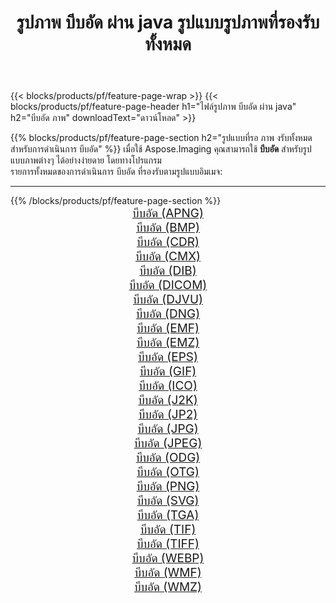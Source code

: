 ﻿---
title: รูปภาพ บีบอัด ผ่าน java รูปแบบรูปภาพที่รองรับทั้งหมด 
weight: 3920
url: /th/java/compress 
lang: th
langdirlevel: 2
locales: zh-hans,ja,it,ru,de,es,fr,nl,id,lt,pl,pt,vi,tr,ko,zh-hant,ar,hi,th,sv,cs,uk,he
description: เมื่อใช้ Aspose.Imaging คุณสามารถ บีบอัด ภาพได้อย่างง่ายดายผ่าน java
---

{{< blocks/products/pf/feature-page-wrap >}}
{{< blocks/products/pf/feature-page-header h1="ไฟล์รูปภาพ บีบอัด ผ่าน java" h2="บีบอัด ภาพ" downloadText="ดาวน์โหลด" >}}


{{% blocks/products/pf/feature-page-section  h2="รูปแบบที่รอ ภาพ งรับทั้งหมดสำหรับการดำเนินการ บีบอัด" %}}
เมื่อใช้ Aspose.Imaging คุณสามารถใช้ **บีบอัด** สำหรับรูปแบบภาพต่างๆ ได้อย่างง่ายดาย โดยทางโปรแกรม
<br/>
รายการทั้งหมดของการดำเนินการ บีบอัด ที่รองรับตามรูปแบบอิมเมจ:
<hr/>
{{% /blocks/products/pf/feature-page-section %}}
<div class="container-fluid productfamilypage bg-gray">
    <div class="convertypes bg-gray agp-content section">
        <div class="container">
		<div class="row other-converters" style="gap: 10px;font-size: 19px;text-align:center;">
		    <div class='col-md-2 other-converter remove-lp remove-rp'><a href="/imaging/th/java/compress/apng" style="padding:15px;">บีบอัด (APNG)</a></div><div class='col-md-2 other-converter remove-lp remove-rp'><a href="/imaging/th/java/compress/bmp" style="padding:15px;">บีบอัด (BMP)</a></div><div class='col-md-2 other-converter remove-lp remove-rp'><a href="/imaging/th/java/compress/cdr" style="padding:15px;">บีบอัด (CDR)</a></div><div class='col-md-2 other-converter remove-lp remove-rp'><a href="/imaging/th/java/compress/cmx" style="padding:15px;">บีบอัด (CMX)</a></div><div class='col-md-2 other-converter remove-lp remove-rp'><a href="/imaging/th/java/compress/dib" style="padding:15px;">บีบอัด (DIB)</a></div><div class='col-md-2 other-converter remove-lp remove-rp'><a href="/imaging/th/java/compress/dicom" style="padding:15px;">บีบอัด (DICOM)</a></div><div class='col-md-2 other-converter remove-lp remove-rp'><a href="/imaging/th/java/compress/djvu" style="padding:15px;">บีบอัด (DJVU)</a></div><div class='col-md-2 other-converter remove-lp remove-rp'><a href="/imaging/th/java/compress/dng" style="padding:15px;">บีบอัด (DNG)</a></div><div class='col-md-2 other-converter remove-lp remove-rp'><a href="/imaging/th/java/compress/emf" style="padding:15px;">บีบอัด (EMF)</a></div><div class='col-md-2 other-converter remove-lp remove-rp'><a href="/imaging/th/java/compress/emz" style="padding:15px;">บีบอัด (EMZ)</a></div><div class='col-md-2 other-converter remove-lp remove-rp'><a href="/imaging/th/java/compress/eps" style="padding:15px;">บีบอัด (EPS)</a></div><div class='col-md-2 other-converter remove-lp remove-rp'><a href="/imaging/th/java/compress/gif" style="padding:15px;">บีบอัด (GIF)</a></div><div class='col-md-2 other-converter remove-lp remove-rp'><a href="/imaging/th/java/compress/ico" style="padding:15px;">บีบอัด (ICO)</a></div><div class='col-md-2 other-converter remove-lp remove-rp'><a href="/imaging/th/java/compress/j2k" style="padding:15px;">บีบอัด (J2K)</a></div><div class='col-md-2 other-converter remove-lp remove-rp'><a href="/imaging/th/java/compress/jp2" style="padding:15px;">บีบอัด (JP2)</a></div><div class='col-md-2 other-converter remove-lp remove-rp'><a href="/imaging/th/java/compress/jpg" style="padding:15px;">บีบอัด (JPG)</a></div><div class='col-md-2 other-converter remove-lp remove-rp'><a href="/imaging/th/java/compress/jpeg" style="padding:15px;">บีบอัด (JPEG)</a></div><div class='col-md-2 other-converter remove-lp remove-rp'><a href="/imaging/th/java/compress/odg" style="padding:15px;">บีบอัด (ODG)</a></div><div class='col-md-2 other-converter remove-lp remove-rp'><a href="/imaging/th/java/compress/otg" style="padding:15px;">บีบอัด (OTG)</a></div><div class='col-md-2 other-converter remove-lp remove-rp'><a href="/imaging/th/java/compress/png" style="padding:15px;">บีบอัด (PNG)</a></div><div class='col-md-2 other-converter remove-lp remove-rp'><a href="/imaging/th/java/compress/svg" style="padding:15px;">บีบอัด (SVG)</a></div><div class='col-md-2 other-converter remove-lp remove-rp'><a href="/imaging/th/java/compress/tga" style="padding:15px;">บีบอัด (TGA)</a></div><div class='col-md-2 other-converter remove-lp remove-rp'><a href="/imaging/th/java/compress/tif" style="padding:15px;">บีบอัด (TIF)</a></div><div class='col-md-2 other-converter remove-lp remove-rp'><a href="/imaging/th/java/compress/tiff" style="padding:15px;">บีบอัด (TIFF)</a></div><div class='col-md-2 other-converter remove-lp remove-rp'><a href="/imaging/th/java/compress/webp" style="padding:15px;">บีบอัด (WEBP)</a></div><div class='col-md-2 other-converter remove-lp remove-rp'><a href="/imaging/th/java/compress/wmf" style="padding:15px;">บีบอัด (WMF)</a></div><div class='col-md-2 other-converter remove-lp remove-rp'><a href="/imaging/th/java/compress/wmz" style="padding:15px;">บีบอัด (WMZ)</a></div>
                </div>
        </div>
    </div>
</div>
<br/>
